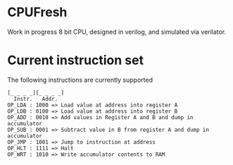# CPUFresh

Work in progress 8 bit CPU, designed in verilog, and simulated via verilator. 

# Current instruction set

The following instructions are currently supported

```
[_ _ _ _][_ _ _ _]
  Instr.   Addr.
OP_LDA : 1000 => Load value at address into register A
OP_LDB : 0100 => Load value at address into register B
OP_ADD : 0010 => Add values in Register A and B and dump in accumulator
OP_SUB : 0001 => Subtract value in B from register A and dump in accumulator
OP_JMP : 1001 => Jump to instruction at address
OP_HLT : 1111 => Halt 
OP_WRT : 1010 => Write accumulator contents to RAM
```
